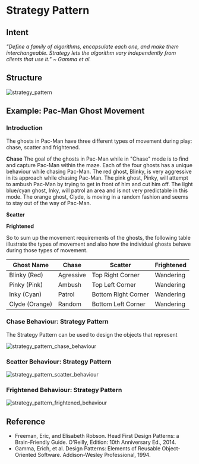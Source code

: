 # Strategy Pattern

## Intent
*"Define a family of algorithms, encapsulate each one, and make them interchangeable. Strategy lets the algorithm vary independently from clients that use it." ~ Gamma et al.*

## Structure
![strategy_pattern](https://raw.githubusercontent.com/Code2Bits/Design-Patterns-Java/master/Behavioral%20Patterns/Strategy/Images/strategy_pattern.png)


## Example: Pac-Man Ghost Movement
### Introduction
The ghosts in Pac-Man have three different types of movement during play: chase, scatter and frightened.

**Chase**
The goal of the ghosts in Pac-Man while in "Chase" mode is to find and capture Pac-Man within the maze. Each of the four ghosts has a unique behaviour while chasing Pac-Man. The red ghost, Blinky, is very aggressive in its approach while chasing Pac-Man. The pink ghost, Pinky, will attempt to ambush Pac-Man by trying to get in front of him and cut him off. The light blue/cyan ghost, Inky, will patrol an area and is not very predictable in this mode. The orange ghost, Clyde, is moving in a random fashion and seems to stay out of the way of Pac-Man.

**Scatter**


**Frightened**


So to sum up the movement requirements of the ghosts, the following table illustrate the types of movement and also how the individual ghosts behave during those types of movement.

| Ghost Name | Chase | Scatter | Frightened |
| --- | --- | --- | --- |
| Blinky (Red) | Agressive | Top Right Corner | Wandering |
| Pinky (Pink) | Ambush | Top Left Corner | Wandering |
| Inky (Cyan) | Patrol | Bottom Right Corner | Wandering |
| Clyde (Orange) | Random | Bottom Left Corner | Wandering |


### Chase Behaviour: Strategy Pattern
The Strategy Pattern can be used to design the objects that represent

![strategy_pattern_chase_behaviour](https://raw.githubusercontent.com/Code2Bits/Design-Patterns-Java/master/Behavioral%20Patterns/Strategy/Images/strategy_pattern_chase_behaviour.png)



### Scatter Behaviour: Strategy Pattern

![strategy_pattern_scatter_behaviour](https://raw.githubusercontent.com/Code2Bits/Design-Patterns-Java/master/Behavioral%20Patterns/Strategy/Images/strategy_pattern_scatter_behaviour.png)

### Frightened Behaviour: Strategy Pattern

![strategy_pattern_frightened_behaviour](https://raw.githubusercontent.com/Code2Bits/Design-Patterns-Java/master/Behavioral%20Patterns/Strategy/Images/strategy_pattern_frightened_behaviour.png)


## Reference
* Freeman, Eric, and Elisabeth Robson. Head First Design Patterns: a Brain-Friendly Guide. O'Reilly, Edition: 10th Anniversary Ed., 2014.
* Gamma, Erich, et al. Design Patterns: Elements of Reusable Object-Oriented Software. Addison-Wesley Professional, 1994.